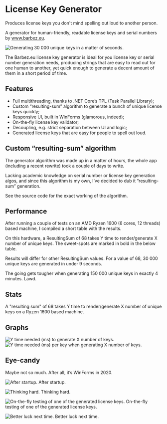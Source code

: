 # License Key Generator

Produces license keys you don't mind spelling out loud to another person.

A generator for human-friendly, readable license keys and serial numbers by www.barbez.eu.

![Generating 30 000 unique keys in a matter of seconds.](https://barbez.eu/wp-content/uploads/2020/10/image-1.png)

The Barbez.eu license key generator is ideal for you license key or serial number generation needs, producing strings that are easy to read out for one human to another, yet quick enough to generate a decent amount of them in a short period of time.

## Features
- Full multithreading, thanks to .NET Core’s TPL (Task Parallel Library);
- Custom “resulting-sum” algorithm to generate a bunch of unique license keys quickly;
- Responsive UI, built in WinForms (glamorous, indeed);
- On-the-fly license key validator;
- Decoupling, e.g. strict separation between UI and logic;
- Generated license keys that are easy for people to spell out loud.

## Custom “resulting-sum” algorithm

The generator algorithm was made up in a matter of hours, the whole app (including a recent rewrite) took a couple of days to write.

Lacking academic knowledge on serial number or license key generation algos, and since this algorithm is my own, I’ve decided to dub it “resulting-sum” generation.

See the source code for the exact working of the algorithm.

## Performance
After running a couple of tests on an AMD Ryzen 1600 (6 cores, 12 threads) based machine, I compiled a short table with the results.

On this hardware, a ResultingSum of 68 takes Y time to render/generate X number of unique keys. The sweet-spots are marked in bold in the below table.

Results will differ for other ResultingSum values. For a value of 68, 30 000 unique keys are generated in under 9 seconds.

The going gets tougher when generating 150 000 unique keys in exactly 4 minutes. Lawd.

## Stats
A "resulting sum" of 68 takes Y time to render/generate X number of unique keys on a Ryzen 1600 based machine.

## Graphs

![Y time needed (ms) to generate X number of keys.](https://barbez.eu/wp-content/uploads/2020/09/image-4.png)
![Y time needed (ms) per key when generating X number of keys.](https://barbez.eu/wp-content/uploads/2020/09/image-3.png)

## Eye-candy
Maybe not so much. After all, it’s WinForms in 2020.

![After startup.](https://barbez.eu/wp-content/uploads/2020/09/image-2.png)
After startup.

![Thinking hard.](https://barbez.eu/wp-content/uploads/2020/09/image.png)
Thinking hard.

![On-the-fly testing of one of the generated license keys.](https://barbez.eu/wp-content/uploads/2020/09/image-5.png)
On-the-fly testing of one of the generated license keys.

![Better luck next time.](https://barbez.eu/wp-content/uploads/2020/09/image-6.png)
Better luck next time.
